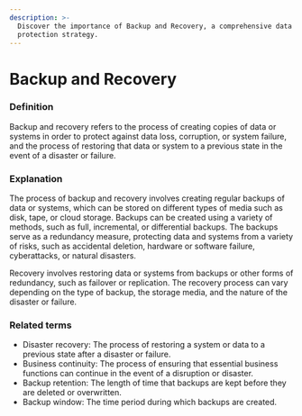 ```yaml
---
description: >-
  Discover the importance of Backup and Recovery, a comprehensive data
  protection strategy.
---
```


# Backup and Recovery

### Definition

Backup and recovery refers to the process of creating copies of data or systems in order to protect against data loss, corruption, or system failure, and the process of restoring that data or system to a previous state in the event of a disaster or failure.

### Explanation

The process of backup and recovery involves creating regular backups of data or systems, which can be stored on different types of media such as disk, tape, or cloud storage. Backups can be created using a variety of methods, such as full, incremental, or differential backups. The backups serve as a redundancy measure, protecting data and systems from a variety of risks, such as accidental deletion, hardware or software failure, cyberattacks, or natural disasters.

Recovery involves restoring data or systems from backups or other forms of redundancy, such as failover or replication. The recovery process can vary depending on the type of backup, the storage media, and the nature of the disaster or failure.

### Related terms

* Disaster recovery: The process of restoring a system or data to a previous state after a disaster or failure.
* Business continuity: The process of ensuring that essential business functions can continue in the event of a disruption or disaster.
* Backup retention: The length of time that backups are kept before they are deleted or overwritten.
* Backup window: The time period during which backups are created.
